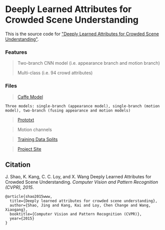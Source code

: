 # Deeply Learned Attributes for Crowded Scene Understanding


This is the source code for ["Deeply Learned Attributes for Crowded Scene Understanding"](http://www.ee.cuhk.edu.hk/~jshao/papers_jshao/jshao_cvpr15_www.pdf).


### Features

> Two-branch CNN model (i.e. appearance branch and motion branch)
>
> Multi-class (i.e. 94 crowd attributes)


### Files

> [Caffe Model]()

	Three models: single-branch (appearance model), single-branch (motion model), two-branch (fusing appearance and motion models)

> [Prototxt]()

> Motion channels

> [Training Data Splits](http://www.ee.cuhk.edu.hk/~jshao/WWWcrowd_files/www_archive.zip)

> [Project Site](http://www.ee.cuhk.edu.hk/~jshao/WWWCrowdDataset.html)


## Citation

J. Shao, K. Kang, C. C. Loy, and X. Wang
Deeply Learned Attributes for Crowded Scene Understanding.
_Computer Vision and Pattern Recognition (CVPR), 2015_.

	@article{shao2015www,
	  title={Deeply learned attributes for crowded scene understanding},
  	  author={Shao, Jing and Kang, Kai and Loy, Chen Change and Wang, Xiaogang},
  	  booktitle={Computer Vision and Pattern Recognition (CVPR)},
  	  year={2015}
	}

